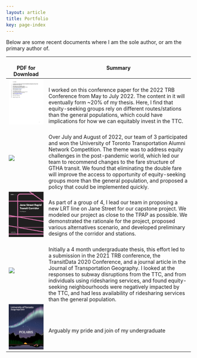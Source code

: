 ```yaml
---
layout: article
title: Portfolio
key: page-index
---
```


Below are some recent documents where I am the sole author, or am the primary author of. 

|<img width=300/> PDF for Download|Summary|
|-------|-------|
|[<img src="thumbnails/trb-22.png">](portfolio/trb-22.pdf)|<img width=600/> I worked on this conference paper for the 2022 TRB Conference from May to July 2022. The content in it will eventually form ~20% of my thesis. Here, I find that equity-seeking groups rely on different routes/stations than the general populations, which could have implications for how we can equitably invest in the TTC.|
|[<img src="thumbnails/uttan.png">](portfolio/uttan.pdf)|<img width=600/> Over July and August of 2022, our team of 3 participated and won the University of Toronto Transportation Alumni Network Competition. The theme was to address equity challenges in the post-pandemic world, which led our team to recommend changes to the fare structure of GTHA transit. We found that eliminating the double fare will improve the access to opportunity of equity-seeking groups more than the general population, and proposed a policy that could be implemented quickly.|
|[<img src="thumbnails/capstone.png">](portfolio/capstone-report.pdf)|<img width=600/> As part of a group of 4, I lead our team in proposing a new LRT line on Jane Street for our capstone project. We modeled our project as close to the TPAP as possible. We demonstrated the rationale for the project, proposed various alternatives scenario, and developed preliminary designs of the corridor and stations.|
|[<img src="thumbnails/social-bus-brigding.png">](portfolio/social-bus-brigding.pdf)|<img width=600/> Initially a 4 month undergraduate thesis, this effort led to a submission in the 2021 TRB conference, the TransitData 2020 Conference, and a journal article in the Journal of Transportation Geography. I looked at the responses to subway disruptions from the TTC, and from individuals using ridesharing services, and found equity-seeking neighbourhoods were negatively impacted by the TTC, and had less availability of ridesharing services than the general population.|
|[<img src="thumbnails/canoe.png">](portfolio/canoe-design-paper.pdf)|<img width=600/> Arguably my pride and join of my undergraduate |

